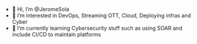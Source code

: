 - 👋 Hi, I’m @JeromeSola
- 👀 I’m interested in DevOps, Streaming OTT, Cloud, Deploying infras and Cyber
- 🌱 I’m currently learning Cybersecurity stuff such as using SOAR and include CI/CD to maintain platforms
